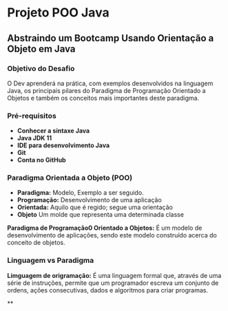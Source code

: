 # Projeto POO Java

## Abstraindo um Bootcamp Usando Orientação a Objeto em Java

### Objetivo do Desafio
O Dev aprenderá na prática, com exemplos desenvolvidos na linguagem Java, os principais pilares do Paradigma de
Programação Orientado a Objetos e também os conceitos mais importantes deste paradigma.

### Pré-requisitos
* **Conhecer a sintaxe Java**
* **Java JDK 11**
* **IDE para desenvolvimento Java**
* **Git**
* **Conta no GitHub**

### Paradigma Orientada a Objeto (POO)

* **Paradigma:** Modelo, Exemplo a ser seguido.
* **Programação:** Desenvolvimento de uma aplicação
* **Orientada:** Aquilo que é regido; segue uma orientação
* **Objeto** Um molde que representa uma determinada classe

**Paradigma de Programação0 Orientado a Objetos:** É um modelo de desenvolvimento de aplicações, sendo este modelo
construído acerca do conceito de objetos.

### Linguagem vs Paradigma
**Limguagem de origramação:** É uma linguagem formal que, através de uma série de instruções, permite que um programador
escreva um conjunto de ordens, ações consecutivas, dados e algoritmos para criar programas.

**